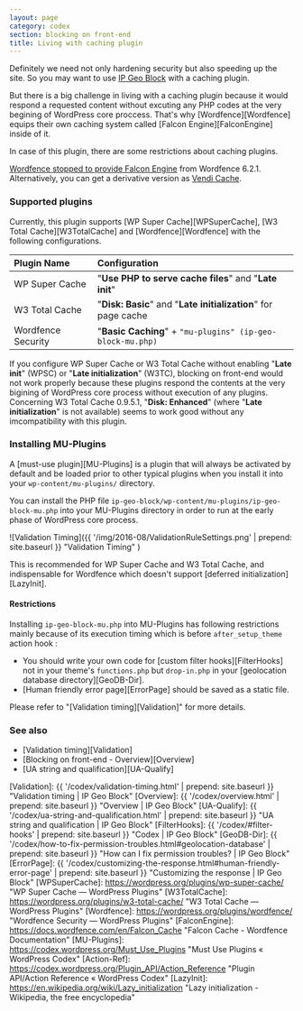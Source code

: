 ```yaml
---
layout: page
category: codex
section: blocking on front-end
title: Living with caching plugin
---
```


Definitely we need not only hardening security but also speeding up the site.
So you may want to use [IP Geo Block][IP-Geo-Block] with a caching plugin.

But there is a big challenge in living with a caching plugin because it would 
respond a requested content without excuting any PHP codes at the very begining
of WordPress core proccess. That's why [Wordfence][Wordfence] equips their own 
caching system called [Falcon Engine][FalconEngine] inside of it.

In case of this plugin, there are some restrictions about caching plugins.

<div class="alert alert-info">
	<a href="https://www.wordfence.com/blog/2016/10/removing-falcon-cache-wordfence-heres-need-know/" title="We are removing Falcon Cache from Wordfence. Here's what you need to know. - Wordfence">Wordfence stopped to provide Falcon Engine</a>
	from Wordfence 6.2.1. Alternatively, you can get a derivative version as 
	<a href="https://wordpress.org/plugins/vendi-cache/">Vendi Cache</a>.
</div>

### Supported plugins ###

Currently, this plugin supports 
  [WP Super Cache][WPSuperCache],
  [W3 Total Cache][W3TotalCache] and
  [Wordfence][Wordfence]
with the following configurations.

| Plugin Name        | Configuration                                                  |
|:-------------------|:---------------------------------------------------------------|
| WP Super Cache     | "**Use PHP to serve cache files**" and "**Late init**"         |
| W3 Total Cache     | "**Disk: Basic**" and "**Late initialization**" for page cache |
| Wordfence Security | "**Basic Caching**" + `"mu-plugins" (ip-geo-block-mu.php)`     |

<div class="alert alert-warning">
	If you configure WP Super Cache or W3 Total Cache without enabling 
	"<strong>Late init</strong>" (WPSC) or "<strong>Late initialization</strong>"
	(W3TC), blocking on front-end would not work properly because these plugins 
	respond the contents at the very bigining of WordPress core process 
	without execution of any plugins.
</div>

<div class="alert alert-info">
	Concerning W3 Total Cache 0.9.5.1, "<strong>Disk: Enhanced</strong>" 
	(where "<strong>Late initialization</strong>" is not available) seems to 
	work good without any imcompatibility with this plugin.
</div>

### Installing MU-Plugins ###

A [must-use plugin][MU-Plugins] is a plugin that will always be activated by 
default and be loaded prior to other typical plugins when you install it into 
your `wp-content/mu-plugins/` directory.

You can install the PHP file `ip-geo-block/wp-content/mu-plugins/ip-geo-block-mu.php`
into your MU-Plugins directory in order to run at the early phase of WordPress 
core process.

![Validation Timing]({{ '/img/2016-08/ValidationRuleSettings.png' | prepend: site.baseurl }}
 "Validation Timing"
)

This is recommended for WP Super Cache and W3 Total Cache, and indispensable 
for Wordfence which doesn't support [deferred initialization][LazyInit].

#### Restrictions ####

Installing `ip-geo-block-mu.php` into MU-Plugins has following restrictions 
mainly because of its execution timing which is before `after_setup_theme` 
action hook :

- You should write your own code for [custom filter hooks][FilterHooks] not 
  in your theme's `functions.php` but `drop-in.php` in your [geolocation 
  database directory][GeoDB-Dir].
- [Human friendly error page][ErrorPage] should be saved as a static file.

Please refer to "[Validation timing][Validation]" for more details.

### See also ###

- [Validation timing][Validation]
- [Blocking on front-end - Overview][Overview]
- [UA string and qualification][UA-Qualify]

[IP-Geo-Block]: https://wordpress.org/plugins/ip-geo-block/ "WordPress › IP Geo Block « WordPress Plugins"
[Validation]:   {{ '/codex/validation-timing.html'           | prepend: site.baseurl }} "Validation timing | IP Geo Block"
[Overview]:     {{ '/codex/overview.html'                    | prepend: site.baseurl }} "Overview | IP Geo Block"
[UA-Qualify]:   {{ '/codex/ua-string-and-qualification.html' | prepend: site.baseurl }} "UA string and qualification | IP Geo Block"
[FilterHooks]:  {{ '/codex/#filter-hooks'                    | prepend: site.baseurl }} "Codex | IP Geo Block"
[GeoDB-Dir]:    {{ '/codex/how-to-fix-permission-troubles.html#geolocation-database' | prepend: site.baseurl }} "How can I fix permission troubles? | IP Geo Block"
[ErrorPage]:    {{ '/codex/customizing-the-response.html#human-friendly-error-page'  | prepend: site.baseurl }} "Customizing the response | IP Geo Block"
[WPSuperCache]: https://wordpress.org/plugins/wp-super-cache/ "WP Super Cache &mdash; WordPress Plugins"
[W3TotalCache]: https://wordpress.org/plugins/w3-total-cache/ "W3 Total Cache &mdash; WordPress Plugins"
[Wordfence]:    https://wordpress.org/plugins/wordfence/ "Wordfence Security &mdash; WordPress Plugins"
[FalconEngine]: https://docs.wordfence.com/en/Falcon_Cache "Falcon Cache - Wordfence Documentation"
[MU-Plugins]:   https://codex.wordpress.org/Must_Use_Plugins "Must Use Plugins &laquo; WordPress Codex"
[Action-Ref]:   https://codex.wordpress.org/Plugin_API/Action_Reference "Plugin API/Action Reference « WordPress Codex"
[LazyInit]:     https://en.wikipedia.org/wiki/Lazy_initialization "Lazy initialization - Wikipedia, the free encyclopedia"
